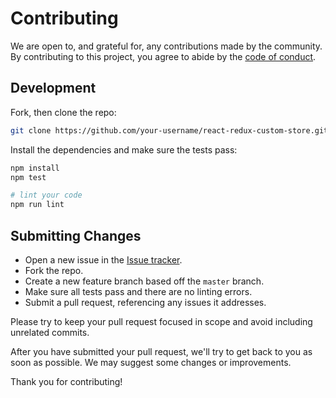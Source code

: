 # Contributing

We are open to, and grateful for, any contributions made by the community.  By contributing to this project, you agree to abide by the [code of conduct](CODE_OF_CONDUCT.md).


## Development

Fork, then clone the repo:

```bash
git clone https://github.com/your-username/react-redux-custom-store.git
```

Install the dependencies and make sure the tests pass:

```bash
npm install
npm test

# lint your code
npm run lint
```


## Submitting Changes

* Open a new issue in the [Issue tracker](https://github.com/emmenko/react-redux-custom-store/issues).
* Fork the repo.
* Create a new feature branch based off the `master` branch.
* Make sure all tests pass and there are no linting errors.
* Submit a pull request, referencing any issues it addresses.

Please try to keep your pull request focused in scope and avoid including unrelated commits.

After you have submitted your pull request, we'll try to get back to you as soon as possible. We may suggest some changes or improvements.

Thank you for contributing!
